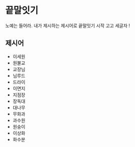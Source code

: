 # 끝말잇기 
노예는 들어라. 내가 제시하는 제시어로 끝말잇기 시작 고고
세글자 !

## 제시어
- 이세원
- 원불교
- 교장님
- 님루드
- 드라이
- 이면지
- 지점장
- 장독대
- 대나무
- 무화과
- 과수원
- 원숭이
- 이상화
- 화수분
